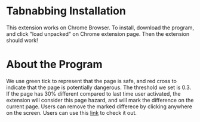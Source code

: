 # Tabnabbing Installation
This extension works on Chrome Browser. To install, download the program, and click "load unpacked" on Chrome extension page. Then the extension should work! 
# About the Program
We use green tick to represent that the page is safe, and red cross to indicate that the page is potentially dangerous. The threshold we set is 0.3. If the page has 30% different compared to last time user activated, the extension will consider this page hazard, and will mark the difference on the current page. Users can remove the marked differece by clicking anywhere on the screen. Users can use this [link](http://azarask.in/blog/post/a-new-type-of-phishing-attack/) to check it out.